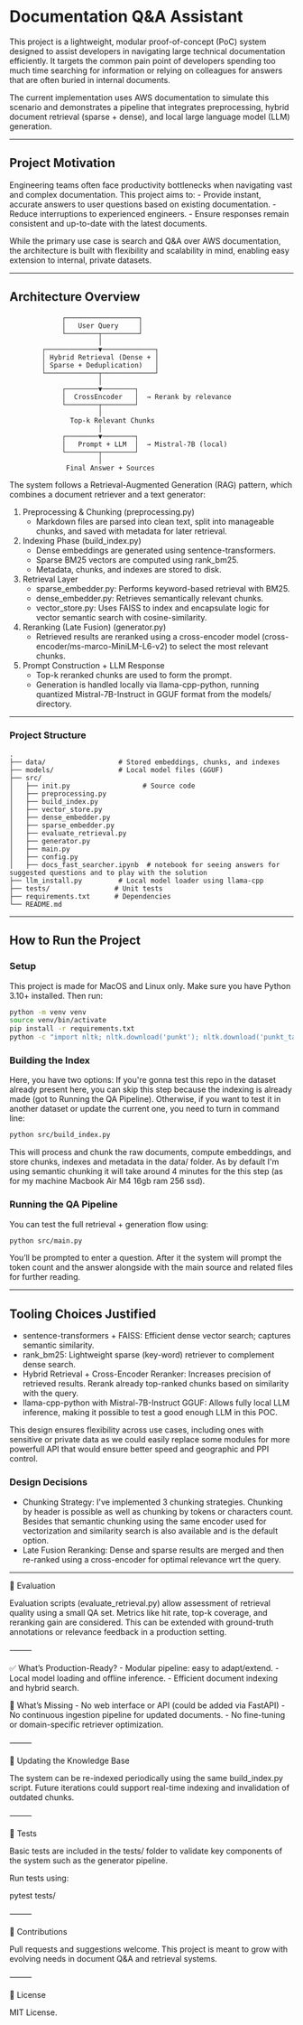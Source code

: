 # Documentation Q&A Assistant

This project is a lightweight, modular proof-of-concept (PoC) system designed to assist developers in navigating large technical documentation efficiently. It targets the common pain point of developers spending too much time searching for information or relying on colleagues for answers that are often buried in internal documents.

The current implementation uses AWS documentation to simulate this scenario and demonstrates a pipeline that integrates preprocessing, hybrid document retrieval (sparse + dense), and local large language model (LLM) generation.

---

## Project Motivation

Engineering teams often face productivity bottlenecks when navigating vast and complex documentation. This project aims to:
	-	Provide instant, accurate answers to user questions based on existing documentation.
	-	Reduce interruptions to experienced engineers.
	-	Ensure responses remain consistent and up-to-date with the latest documents.

While the primary use case is search and Q&A over AWS documentation, the architecture is built with flexibility and scalability in mind, enabling easy extension to internal, private datasets.

---

## Architecture Overview

```text
             ┌──────────────────┐
             │   User Query     │
             └────────┬─────────┘
                      │
        ┌─────────────▼─────────────┐
        │ Hybrid Retrieval (Dense + │
        │ Sparse + Deduplication)   │
        └─────────────┬─────────────┘
                      │
             ┌────────▼────────┐
             │  CrossEncoder   │  → Rerank by relevance
             └────────┬────────┘
                      │
               Top-k Relevant Chunks
                      │
             ┌────────▼────────┐
             │   Prompt + LLM  │  → Mistral-7B (local)
             └────────┬────────┘
                      │
              Final Answer + Sources
```

The system follows a Retrieval-Augmented Generation (RAG) pattern, which combines a document retriever and a text generator:    
1.	Preprocessing & Chunking (preprocessing.py)
    - Markdown files are parsed into clean text, split into manageable chunks, and saved with metadata for later retrieval.
2.	Indexing Phase (build_index.py)
    -	Dense embeddings are generated using sentence-transformers.
	-	Sparse BM25 vectors are computed using rank_bm25.
	-	Metadata, chunks, and indexes are stored to disk.
3.	Retrieval Layer
	-	sparse_embedder.py: Performs keyword-based retrieval with BM25.
	-	dense_embedder.py: Retrieves semantically relevant chunks.
	-	vector_store.py: Uses FAISS to index and encapsulate logic for vector semantic search with cosine-similarity.
4.	Reranking (Late Fusion) (generator.py)
    - Retrieved results are reranked using a cross-encoder model (cross-encoder/ms-marco-MiniLM-L6-v2) to select the most relevant chunks.
5.	Prompt Construction + LLM Response
    - Top-k reranked chunks are used to form the prompt.
    - Generation is handled locally via llama-cpp-python, running quantized Mistral-7B-Instruct in GGUF format from the models/ directory.

---

### Project Structure
```
.
├── data/                  # Stored embeddings, chunks, and indexes
├── models/                # Local model files (GGUF)
├── src/
│   ├── init.py                  # Source code
│   ├── preprocessing.py
│   ├── build_index.py
│   ├── vector_store.py
│   ├── dense_embedder.py
│   ├── sparse_embedder.py
│   ├── evaluate_retrieval.py
│   ├── generator.py
│   ├── main.py
│   ├── config.py
│   ├── docs_fast_searcher.ipynb  # notebook for seeing answers for suggested questions and to play with the solution
├── llm_install.py         # Local model loader using llama-cpp
├── tests/                # Unit tests
├── requirements.txt      # Dependencies
└── README.md
```

---

## How to Run the Project

### Setup

This project is made for MacOS and Linux only. 
Make sure you have Python 3.10+ installed. 
Then run:

```bash
python -m venv venv
source venv/bin/activate
pip install -r requirements.txt
python -c "import nltk; nltk.download('punkt'); nltk.download('punkt_tab')"
```

### Building the Index

Here, you have two options: If you're gonna test this repo in the dataset already present here, you can skip this step because the indexing is already made (got to Running the QA Pipeline). Otherwise, if you want to test it in another dataset or update the current one, you need to turn in command line: 

```bash
python src/build_index.py
```

This will process and chunk the raw documents, compute embeddings, and store chunks, indexes and metadata in the data/ folder. As by default I'm using semantic chunking it will take around 4 minutes for the this step (as for my machine Macbook Air M4 16gb ram 256 ssd).

### Running the QA Pipeline

You can test the full retrieval + generation flow using:

```bash
python src/main.py
```

You’ll be prompted to enter a question. After it the system will prompt the token count and the answer alongside with the main source and related files for further reading. 

--- 

## Tooling Choices Justified
-	sentence-transformers + FAISS: Efficient dense vector search; captures semantic similarity.
-	rank_bm25: Lightweight sparse (key-word) retriever to complement dense search.
-	Hybrid Retrieval + Cross-Encoder Reranker: Increases precision of retrieved results. Rerank already top-ranked chunks based on similarity with the query.
-	llama-cpp-python with Mistral-7B-Instruct GGUF: Allows fully local LLM inference, making it possible to test a good enough LLM in this POC.

This design ensures flexibility across use cases, including ones with sensitive or private data as we could easily replace some modules for more powerfull API that would ensure better speed and geographic and PPI control. 

### Design Decisions
-	Chunking Strategy: I've implemented 3 chunking strategies. Chunking by header is possible as well as chunking by tokens or characters count. Besides that semantic chunking using the same encoder used for vectorization and similarity search is also available and is the default option. 
-	Late Fusion Reranking: Dense and sparse results are merged and then re-ranked using a cross-encoder for optimal relevance wrt the query.

---

🧪 Evaluation

Evaluation scripts (evaluate_retrieval.py) allow assessment of retrieval quality using a small QA set. Metrics like hit rate, top-k coverage, and reranking gain are considered. This can be extended with ground-truth annotations or relevance feedback in a production setting.

⸻

✅ What’s Production-Ready?
	-	Modular pipeline: easy to adapt/extend.
	-	Local model loading and offline inference.
	-	Efficient document indexing and hybrid search.

🚧 What’s Missing
	-	No web interface or API (could be added via FastAPI)
	-	No continuous ingestion pipeline for updated documents.
	-	No fine-tuning or domain-specific retriever optimization.

⸻

🔄 Updating the Knowledge Base

The system can be re-indexed periodically using the same build_index.py script. Future iterations could support real-time indexing and invalidation of outdated chunks.

⸻

🧪 Tests

Basic tests are included in the tests/ folder to validate key components of the system such as the generator pipeline.

Run tests using:

pytest tests/




⸻

🤝 Contributions

Pull requests and suggestions welcome. This project is meant to grow with evolving needs in document Q&A and retrieval systems.

⸻

📜 License

MIT License.